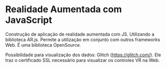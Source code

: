 # Realidade Aumentada com JavaScript

Construção de aplicação de realidade aumentada com JS. Utilizando a biblioteca AR.js. Permite a utilização em conjunto com outros frameworks Web.
É uma biblioteca OpenSource.

Possibilidade para visualização dos dados: Glitch (https://glitch.com/). Ele traz o certificado SSL necessário para visualizar os controles VR na Web.




